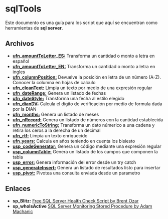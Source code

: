 # sqlTools

Este documento es una guía para los script que aquí se encuentran como herramientas de **sql server**.


## Archivos

 - **[ufn_amountToLetter_ES:](ufn_amountToLetter_ES.sql)** Transforma un cantidad o monto a letra en español
 - **[ufn_amountToLetter_EN:](ufn_amountToLetter_EN.sql)** Transforma un cantidad o monto a letra en ingles
 - **[ufn_columnPosition:](ufn_columnPosition.sql)** Devuelve la posición en letra de un número (A-Z). Conocer la columna en hojas de calculo
 - **[ufn_cleanText:](ufn_cleanText.sql)** Limpia un texto por medio de una expresión regular
 - **[ufn_dateRange:](ufn_dateRange.sql)** Genera un listado de fechas
 - **[ufn_dateStyle:](ufn_dateStyle.sql)** Transforma una fecha al estilo elegido
 - **[ufn_dianDV:](ufn_dianDV.sql)** Calcula el digito de verificación por medio de formula dada por la DIAN
 - **[ufn_months:](ufn_months.sql)** Genera un listado de meses
 - **[ufn_nRecord:](ufn_nRecord.sql)** Genera un listado de números con la cantidad establecida
 - **[ufn_numericToString:](ufn_numericToString.sql)** Transforma un dato númerico a una cadena y retira los ceros a la derecha de un decimal
 - **[ufn_rtf:](ufn_rtf.sql)** Limpia un texto enriquecido
 - **[ufn_years:](ufn_years.sql)** Calcula en años teniendo en cuenta los bisiesto
 - **[usp_codeGenerator:](usp_codeGenerator.sql)** Genera un código mediante una expresión regular
 - **[usp_columnTable:](usp_columnTable.sql)** Genera un listado de los campos que componen la tabla
 - **[usp_error:](usp_error.sql)** Genera información del error desde un try catch
 - **[usp_generateInsert:](usp_generateInsert.sql)** Genera un listado de resultados listo para insertar
 - **[usp_pivot:](usp_pivot.sql)** Pivotea una consulta enviada desde un parametro


## Enlaces

 - **sp_Blitz:** [Free SQL Server Health Check Script by Brent Ozar](https://www.brentozar.com/blitz/)
 - **sp_whoIsActive** [SQL Server Monitoring Stored Procedure by Adam Machanic](http://whoisactive.com/)
